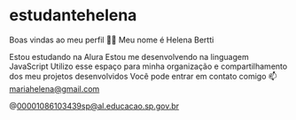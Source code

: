 # estudantehelena
Boas vindas ao meu perfil 💙💙
Meu nome é Helena Bertti

Estou estudando na Alura
Estou me desenvolvendo na linguagem JavaScript
Utilizo esse espaço para minha organização e compartilhamento dos meu projetos desenvolvidos
Você pode entrar em contato comigo 📫
mariahelena@gmail.com

@00001086103439sp@al.educacao.sp.gov.br
